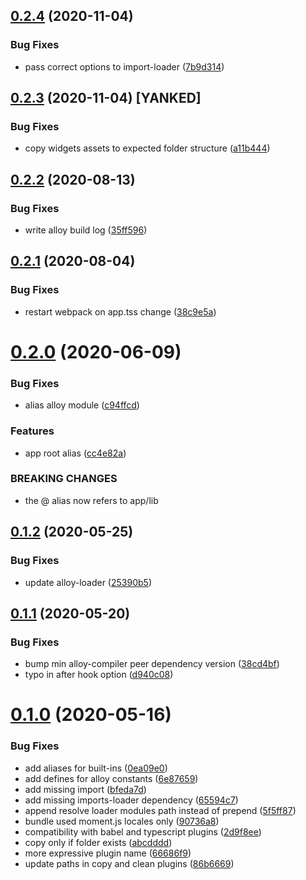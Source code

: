 ## [0.2.4](https://github.com/appcelerator/webpack-plugin-alloy/compare/0.2.3...0.2.4) (2020-11-04)


### Bug Fixes

* pass correct options to import-loader ([7b9d314](https://github.com/appcelerator/webpack-plugin-alloy/commit/7b9d314e43093dc82309fbc5e6b612e4a27eaf22))


## [0.2.3](https://github.com/appcelerator/webpack-plugin-alloy/compare/0.2.2...0.2.3) (2020-11-04) [YANKED]


### Bug Fixes

* copy widgets assets to expected folder structure ([a11b444](https://github.com/appcelerator/webpack-plugin-alloy/commit/a11b44482b3516510aa6c5f19a6a7478feff97f9))


## [0.2.2](https://github.com/appcelerator/webpack-plugin-alloy/compare/0.2.1...0.2.2) (2020-08-13)


### Bug Fixes

* write alloy build log ([35ff596](https://github.com/appcelerator/webpack-plugin-alloy/commit/35ff5961f0ea1e12f3aece7e95ac99485788a691))


## [0.2.1](https://github.com/appcelerator/webpack-plugin-alloy/compare/0.2.0...0.2.1) (2020-08-04)


### Bug Fixes

* restart webpack on app.tss change ([38c9e5a](https://github.com/appcelerator/webpack-plugin-alloy/commit/38c9e5ab702062fb0f94e700e580ea4d0ba660dc))



# [0.2.0](https://github.com/appcelerator/webpack-plugin-alloy/compare/0.1.2...0.2.0) (2020-06-09)


### Bug Fixes

* alias alloy module ([c94ffcd](https://github.com/appcelerator/webpack-plugin-alloy/commit/c94ffcd492e66458864b235c696fa7328f232442))


### Features

* app root alias ([cc4e82a](https://github.com/appcelerator/webpack-plugin-alloy/commit/cc4e82a33fb86e98163bc02653cee350cc70a8b1))


### BREAKING CHANGES

* the @ alias now refers to app/lib



## [0.1.2](https://github.com/appcelerator/webpack-plugin-alloy/compare/0.1.1...0.1.2) (2020-05-25)


### Bug Fixes

* update alloy-loader ([25390b5](https://github.com/appcelerator/webpack-plugin-alloy/commit/25390b55bb618bce1ef600fb29b18211e86e548b))



## [0.1.1](https://github.com/appcelerator/webpack-plugin-alloy/compare/0.1.0...0.1.1) (2020-05-20)


### Bug Fixes

* bump min alloy-compiler peer dependency version ([38cd4bf](https://github.com/appcelerator/webpack-plugin-alloy/commit/38cd4bfc88c3badf9f4cd7ede3aeef2ecd25b6a5))
* typo in after hook option ([d940c08](https://github.com/appcelerator/webpack-plugin-alloy/commit/d940c0884ae868929985c880bdb5ec7c84b47ef7))



# [0.1.0](https://github.com/appcelerator/webpack-plugin-alloy/compare/86b666990c6b1e827d48225b07c86bf0eb25dcc4...0.1.0) (2020-05-16)


### Bug Fixes

* add aliases for built-ins ([0ea09e0](https://github.com/appcelerator/webpack-plugin-alloy/commit/0ea09e053c0ff16015b4c6da06d78fbaf6c594cf))
* add defines for alloy constants ([6e87659](https://github.com/appcelerator/webpack-plugin-alloy/commit/6e876593ccbfd0753bd9878ab046d92cde59bed7))
* add missing import ([bfeda7d](https://github.com/appcelerator/webpack-plugin-alloy/commit/bfeda7dc1d35231e5b6fb0c4d58e83d5cef9a6f4))
* add missing imports-loader dependency ([65594c7](https://github.com/appcelerator/webpack-plugin-alloy/commit/65594c77e36e780d6ba531fd7fc33f40318045a5))
* append resolve loader modules path instead of prepend ([5f5ff87](https://github.com/appcelerator/webpack-plugin-alloy/commit/5f5ff87a16bf21abe4cfd2c3580716cd47211236))
* bundle used moment.js locales only ([90736a8](https://github.com/appcelerator/webpack-plugin-alloy/commit/90736a854cda3c38f558b23f8d8905e7e9a8d400))
* compatibility with babel and typescript plugins ([2d9f8ee](https://github.com/appcelerator/webpack-plugin-alloy/commit/2d9f8eeeeecb64bd11523eaee941c5671c699ab4))
* copy only if folder exists ([abcdddd](https://github.com/appcelerator/webpack-plugin-alloy/commit/abcdddd9041a4a316a2ec3d7cd5f4a78e80d97f6))
* more expressive plugin name ([66686f9](https://github.com/appcelerator/webpack-plugin-alloy/commit/66686f92cb5bc430395eeade5b4212f36b81cc75))
* update paths in copy and clean plugins ([86b6669](https://github.com/appcelerator/webpack-plugin-alloy/commit/86b666990c6b1e827d48225b07c86bf0eb25dcc4))


